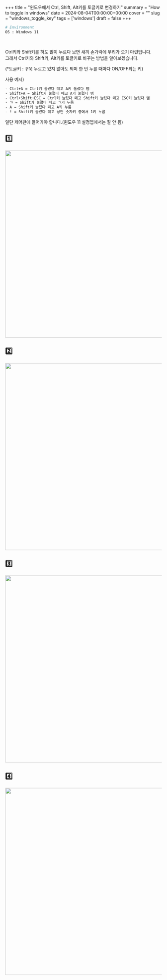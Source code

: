 +++
title = "윈도우에서 Ctrl, Shift, Alt키를 토글키로 변경하기"
summary = "How to toggle in windows"
date = 2024-08-04T00:00:00+00:00
cover = ""
slug = "windows_toggle_key"
tags = ['windows']
draft = false
+++

```bash
# Environment
OS : Windows 11
```
<br>

Ctrl키와 Shift키를 하도 많이 누르다 보면 새끼 손가락에 무리가 오기 마련입니다.  
그래서 Ctrl키와 Shift키, Alt키를 토글키로 바꾸는 방법을 알아보겠습니다.  
  
(*토글키 : 꾸욱 누르고 있지 않아도 되며 한 번 누를 때마다 ON/OFF되는 키)  

사용 예시)

```bash
- Ctrl+A = Ctrl키 눌렀다 떼고 A키 눌렀다 뗌
- Shift+A = Shift키 눌렀다 떼고 A키 눌렀다 뗌
- Ctrl+Shift+ESC = Ctrl키 눌렀다 떼고 Shift키 눌렀다 떼고 ESC키 눌렀다 뗌
- ㄲ = Shift키 눌렀다 떼고 ㄱ키 누름
- A = Shift키 눌렀다 떼고 A키 누름
- ! = Shift키 눌렀다 떼고 상단 숫자키 중에서 1키 누름
```

일단 제어판에 들어가야 합니다.(윈도우 11 설정앱에서는 잘 안 됨)
## 1️⃣
<img src="/../../images/2024/2024-08-04_1_windows_toggle_key/1.jpg" width="600">

## 2️⃣
<img src="/../../images/2024/2024-08-04_1_windows_toggle_key/2.jpg" width="600">

## 3️⃣
<img src="/../../images/2024/2024-08-04_1_windows_toggle_key/3.jpg" width="600">

## 4️⃣
<img src="/../../images/2024/2024-08-04_1_windows_toggle_key/4.jpg" width="600">